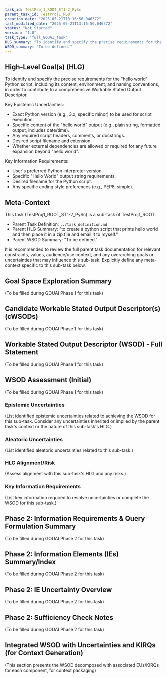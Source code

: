 ```yaml
---
task_id: TestProj1_ROOT_ST1-2_PySc
parent_task_id: TestProj1_ROOT
creation_date: "2025-05-21T13:16:56.046372"
last_modified_date: "2025-05-21T13:16:56.046372"
status: "Not Started"
version: "1.0"
task_type: "full_GOUAI_task"
HLG_summary: "To identify and specify the precise requirements for the "hello world" Python script, including its content, environment, and naming conventions, in order to contribute to a comprehensive Workable Stated Output Descriptor."
WSOD_summary: "To be defined."
---
```

## High-Level Goal(s) (HLG)

To identify and specify the precise requirements for the "hello world" Python script, including its content, environment, and naming conventions, in order to contribute to a comprehensive Workable Stated Output Descriptor.

Key Epistemic Uncertainties:
- Exact Python version (e.g., 3.x, specific minor) to be used for script execution.
- Specific content of the "hello world" output (e.g., plain string, formatted output, includes date/time).
- Any required script headers, comments, or docstrings.
- Desired script filename and extension.
- Whether external dependencies are allowed or required for any future expansion beyond "hello world".

Key Information Requirements:
- User's preferred Python interpreter version.
- Specific "Hello World" output string requirements.
- Desired filename for the Python script.
- Any specific coding style preferences (e.g., PEP8, simple).

## Meta-Context

This task (TestProj1_ROOT_ST1-2_PySc) is a sub-task of TestProj1_ROOT.

- Parent Task Definition: `../task_definition.md`
- Parent HLG Summary: "to create a python script that prints hello world and then place it in a zip file and email it to myself."
- Parent WSOD Summary: "To be defined."

It is recommended to review the full parent task documentation for relevant constraints, values, audience/use context, and any overarching goals or uncertainties that may influence this sub-task. Explicitly define any meta-context specific to this sub-task below.

## Goal Space Exploration Summary
(To be filled during GOUAI Phase 1 for this task)

## Candidate Workable Stated Output Descriptor(s) (cWSODs)
(To be filled during GOUAI Phase 1 for this task)

## Workable Stated Output Descriptor (WSOD) - Full Statement
(To be filled during GOUAI Phase 1 for this task)

## WSOD Assessment (Initial)
(To be filled during GOUAI Phase 1 for this task)
### Epistemic Uncertainties
(List identified epistemic uncertainties related to achieving the WSOD for this sub-task. Consider any uncertainties inherited or implied by the parent task's context or the nature of this sub-task's HLG.)
### Aleatoric Uncertainties
(List identified aleatoric uncertainties related to this sub-task.)
### HLG Alignment/Risk
(Assess alignment with this sub-task's HLG and any risks.)
### Key Information Requirements
(List key information required to resolve uncertainties or complete the WSOD for this sub-task.)

## Phase 2: Information Requirements & Query Formulation Summary
(To be filled during GOUAI Phase 2 for this task)

## Phase 2: Information Elements (IEs) Summary/Index
(To be filled during GOUAI Phase 2 for this task)

## Phase 2: IE Uncertainty Overview
(To be filled during GOUAI Phase 2 for this task)

## Phase 2: Sufficiency Check Notes
(To be filled during GOUAI Phase 2 for this task)

## Integrated WSOD with Uncertainties and KIRQs (for Context Generation)
(This section presents the WSOD decomposed with associated EUs/KIRQs for each component, for context packaging)
